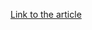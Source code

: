 [Link to the article](https://securityaffairs.com/170398/apt/midnight-blizzard-apt-targeted-100-organizations.html)
